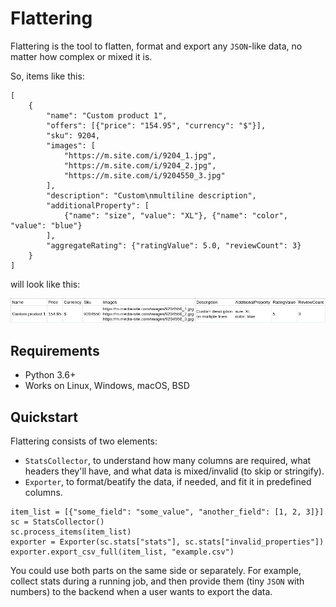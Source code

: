 # Flattering

Flattering is the tool to flatten, format and export any `JSON`-like data, no matter how complex or mixed it is.

So, items like this:

```
[
    {
        "name": "Custom product 1",
        "offers": [{"price": "154.95", "currency": "$"}],
        "sku": 9204,
        "images": [
            "https://m.site.com/i/9204_1.jpg",
            "https://m.site.com/i/9204_2.jpg",
            "https://m.site.com/i/9204550_3.jpg"
        ],
        "description": "Custom\nmultiline description",
        "additionalProperty": [
            {"name": "size", "value": "XL"}, {"name": "color", "value": "blue"}
        ],
        "aggregateRating": {"ratingValue": 5.0, "reviewCount": 3}
    }
]

```

will look like this:

![Alt text](/images/base_example.png?raw=true "Base example")


## Requirements
- Python 3.6+
- Works on Linux, Windows, macOS, BSD


## Quickstart

Flattering consists of two elements:

- `StatsCollector`, to understand how many columns are required, what headers they'll have, and what data is mixed/invalid (to skip or stringify).
- `Exporter`, to format/beatify the data, if needed, and fit it in predefined columns.

```
item_list = [{"some_field": "some_value", "another_field": [1, 2, 3]}]
sc = StatsCollector()
sc.process_items(item_list)
exporter = Exporter(sc.stats["stats"], sc.stats["invalid_properties"])
exporter.export_csv_full(item_list, "example.csv")
```

You could use both parts on the same side or separately. For example, collect stats during a running job, and then provide them (tiny `JSON` with numbers) to the backend when a user wants to export the data.